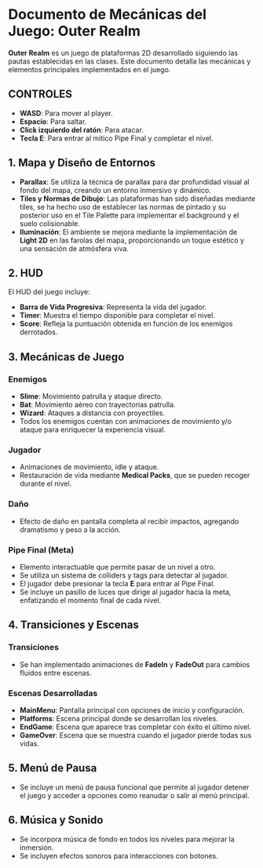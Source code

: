 # Documento de Mecánicas del Juego: Outer Realm

**Outer Realm** es un juego de plataformas 2D desarrollado siguiendo las pautas establecidas en las clases. Este documento detalla las mecánicas y elementos principales implementados en el juego.

## CONTROLES
- **WASD**: Para mover al player.
- **Espacio**: Para saltar.
- **Click izquierdo del ratón**: Para atacar.
- **Tecla E**: Para entrar al mítico Pipe Final y completar el nivel.

## 1. Mapa y Diseño de Entornos

- **Parallax**: Se utiliza la técnica de parallax para dar profundidad visual al fondo del mapa, creando un entorno inmersivo y dinámico.
- **Tiles y Normas de Dibujo**: Las plataformas han sido diseñadas mediante tiles, se ha hecho uso de establecer las normas de pintado y su posterior uso en el Tile Palette para implementar el background y el suelo colisionable.
- **Iluminación**: El ambiente se mejora mediante la implementación de **Light 2D** en las farolas del mapa, proporcionando un toque estético y una sensación de atmósfera viva.

## 2. HUD

El HUD del juego incluye:
- **Barra de Vida Progresiva**: Representa la vida del jugador.
- **Timer**: Muestra el tiempo disponible para completar el nivel.
- **Score**: Refleja la puntuación obtenida en función de los enemigos derrotados.

## 3. Mecánicas de Juego

### Enemigos
- **Slime**: Movimiento patrulla y ataque directo.
- **Bat**: Movimiento aéreo con trayectorias patrulla.
- **Wizard**: Ataques a distancia con proyectiles.
- Todos los enemigos cuentan con animaciones de movimiento y/o ataque para enriquecer la experiencia visual.

### Jugador
- Animaciones de movimiento, idle y ataque.
- Restauración de vida mediante **Medical Packs**, que se pueden recoger durante el nivel.

### Daño
- Efecto de daño en pantalla completa al recibir impactos, agregando dramatismo y peso a la acción.

### Pipe Final (Meta)
- Elemento interactuable que permite pasar de un nivel a otro.
- Se utiliza un sistema de colliders y tags para detectar al jugador.
- El jugador debe presionar la tecla **E** para entrar al Pipe Final.
- Se incluye un pasillo de luces que dirige al jugador hacia la meta, enfatizando el momento final de cada nivel.

## 4. Transiciones y Escenas

### Transiciones
- Se han implementado animaciones de **FadeIn** y **FadeOut** para cambios fluidos entre escenas.

### Escenas Desarrolladas
- **MainMenu**: Pantalla principal con opciones de inicio y configuración.
- **Platforms**: Escena principal donde se desarrollan los niveles.
- **EndGame**: Escena que aparece tras completar con éxito el último nivel.
- **GameOver**: Escena que se muestra cuando el jugador pierde todas sus vidas.

## 5. Menú de Pausa
- Se incluye un menú de pausa funcional que permite al jugador detener el juego y acceder a opciones como reanudar o salir al menú principal.

## 6. Música y Sonido
- Se incorpora música de fondo en todos los niveles para mejorar la inmersión.
- Se incluyen efectos sonoros para interacciones con botones.
